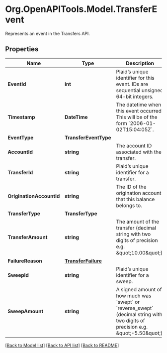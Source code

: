 # Org.OpenAPITools.Model.TransferEvent
Represents an event in the Transfers API.

## Properties

Name | Type | Description | Notes
------------ | ------------- | ------------- | -------------
**EventId** | **int** | Plaid’s unique identifier for this event. IDs are sequential unsigned 64-bit integers. | 
**Timestamp** | **DateTime** | The datetime when this event occurred. This will be of the form &#x60;2006-01-02T15:04:05Z&#x60;. | 
**EventType** | **TransferEventType** |  | 
**AccountId** | **string** | The account ID associated with the transfer. | 
**TransferId** | **string** | Plaid’s unique identifier for a transfer. | 
**OriginationAccountId** | **string** | The ID of the origination account that this balance belongs to. | 
**TransferType** | **TransferType** |  | 
**TransferAmount** | **string** | The amount of the transfer (decimal string with two digits of precision e.g. \&quot;10.00\&quot;). | 
**FailureReason** | [**TransferFailure**](TransferFailure.md) |  | 
**SweepId** | **string** | Plaid’s unique identifier for a sweep. | 
**SweepAmount** | **string** | A signed amount of how much was &#x60;swept&#x60; or &#x60;reverse_swept&#x60; (decimal string with two digits of precision e.g. \&quot;-5.50\&quot;). | 

[[Back to Model list]](../README.md#documentation-for-models) [[Back to API list]](../README.md#documentation-for-api-endpoints) [[Back to README]](../README.md)

